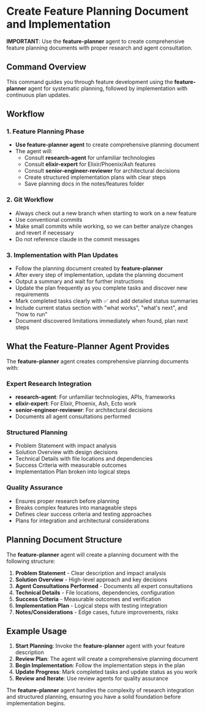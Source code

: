 # Create Feature Planning Document and Implementation

**IMPORTANT**: Use the **feature-planner** agent to create comprehensive feature planning documents with proper research and agent consultation.

## Command Overview

This command guides you through feature development using the **feature-planner** agent for systematic planning, followed by implementation with continuous plan updates.

## Workflow

### 1. **Feature Planning Phase**
   - **Use feature-planner agent** to create comprehensive planning document
   - The agent will:
     - Consult **research-agent** for unfamiliar technologies
     - Consult **elixir-expert** for Elixir/Phoenix/Ash features  
     - Consult **senior-engineer-reviewer** for architectural decisions
     - Create structured implementation plans with clear steps
     - Save planning docs in the notes/features folder

### 2. **Git Workflow**
   - Always check out a new branch when starting to work on a new feature
   - Use conventional commits
   - Make small commits while working, so we can better analyze changes and
     revert if necessary
   - Do not reference claude in the commit messages

### 3. **Implementation with Plan Updates**
   - Follow the planning document created by **feature-planner**
   - After every step of implementation, update the planning document
   - Output a summary and wait for further instructions
   - Update the plan frequently as you complete tasks and discover new requirements
   - Mark completed tasks clearly with ✅ and add detailed status summaries
   - Include current status section with "what works", "what's next", and "how to run"
   - Document discovered limitations immediately when found, plan next steps

## What the Feature-Planner Agent Provides

The **feature-planner** agent creates comprehensive planning documents with:

### **Expert Research Integration**
- **research-agent**: For unfamiliar technologies, APIs, frameworks
- **elixir-expert**: For Elixir, Phoenix, Ash, Ecto work
- **senior-engineer-reviewer**: For architectural decisions
- Documents all agent consultations performed

### **Structured Planning**
- Problem Statement with impact analysis
- Solution Overview with design decisions
- Technical Details with file locations and dependencies
- Success Criteria with measurable outcomes
- Implementation Plan broken into logical steps

### **Quality Assurance**
- Ensures proper research before planning
- Breaks complex features into manageable steps
- Defines clear success criteria and testing approaches
- Plans for integration and architectural considerations

## Planning Document Structure

The **feature-planner** agent will create a planning document with the following structure:

1. **Problem Statement** - Clear description and impact analysis
2. **Solution Overview** - High-level approach and key decisions  
3. **Agent Consultations Performed** - Documents all expert consultations
4. **Technical Details** - File locations, dependencies, configuration
5. **Success Criteria** - Measurable outcomes and verification
6. **Implementation Plan** - Logical steps with testing integration
7. **Notes/Considerations** - Edge cases, future improvements, risks

## Example Usage

1. **Start Planning**: Invoke the **feature-planner** agent with your feature description
2. **Review Plan**: The agent will create a comprehensive planning document
3. **Begin Implementation**: Follow the implementation steps in the plan
4. **Update Progress**: Mark completed tasks and update status as you work
5. **Review and Iterate**: Use review agents for quality assurance

The **feature-planner** agent handles the complexity of research integration and structured planning, ensuring you have a solid foundation before implementation begins.
